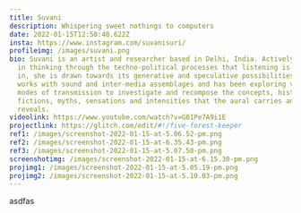 ```yaml
---
title: Suvani
description: Whispering sweet nothings to computers
date: 2022-01-15T12:50:48.622Z
insta: https://www.instagram.com/suvanisuri/
profileimg: /images/suvani.png
bio: Suvani is an artist and researcher based in Delhi, India. Actively engaged
  in thinking through the techno-political processes that listening is embedded
  in, she is drawn towards its generative and speculative possibilities. She
  works with sound and inter-media assemblages and has been exploring various
  modes of transmission to investigate and recompose the concepts, histories,
  fictions, myths, sensations and intensities that the aural carries and
  reveals.
videolink: https://www.youtube.com/watch?v=G81Pe7A9i1E
projectlink: https://glitch.com/edit/#!/five-forest-keeper
ref1: /images/screenshot-2022-01-15-at-5.06.52-pm.png
ref2: /images/screenshot-2022-01-15-at-6.35.43-pm.png
ref3: /images/screenshot-2022-01-15-at-5.07.50-pm.png
screenshotimg: /images/screenshot-2022-01-15-at-6.15.30-pm.png
projimg1: /images/screenshot-2022-01-15-at-5.05.19-pm.png
projimg2: /images/screenshot-2022-01-15-at-5.10.03-pm.png
---
```

asdfas
